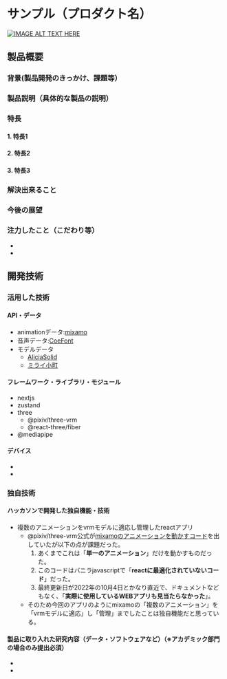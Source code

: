 # サンプル（プロダクト名）

[![IMAGE ALT TEXT HERE](https://jphacks.com/wp-content/uploads/2022/08/JPHACKS2022_ogp.jpg)](https://www.youtube.com/watch?v=LUPQFB4QyVo)

## 製品概要
### 背景(製品開発のきっかけ、課題等）
### 製品説明（具体的な製品の説明）
### 特長
#### 1. 特長1
#### 2. 特長2
#### 3. 特長3

### 解決出来ること
### 今後の展望
### 注力したこと（こだわり等）
* 
* 

## 開発技術
### 活用した技術
#### API・データ
* animationデータ:[mixamo](https://www.mixamo.com/#/)
* 音声データ:[CoeFont](https://coefont.cloud/)
* モデルデータ
  * [AliciaSolid](https://3d.nicovideo.jp/works/td32797)
  * [ミライ小町](https://www.miraikomachi.com/download/)

#### フレームワーク・ライブラリ・モジュール
* nextjs
* zustand
* three
  * @pixiv/three-vrm
  * @react-three/fiber
* @mediapipe

#### デバイス
* 
* 

### 独自技術
#### ハッカソンで開発した独自機能・技術
* 複数のアニメーションをvrmモデルに適応し管理したreactアプリ
  * @pixiv/three-vrm公式が[mixamoのアニメーションを動かすコード](https://github.com/pixiv/three-vrm/tree/dev/packages/three-vrm-core/examples/humanoidAnimation)を出していたが以下の点が課題だった。
    1. あくまでこれは「**単一のアニメーション**」だけを動かすものだった。
    2. このコードはバニラjavascriptで「**reactに最適化されていないコード**」だった。
    3. 最終更新日が2022年の10月4日とかなり直近で、ドキュメントなどもなく、「**実際に使用しているWEBアプリも見当たらなかった**」。
  * そのため今回のアプリのようにmixamoの「複数のアニメーション」を「vrmモデルに適応」し「管理」までしたことは独自機能だと思っている。

#### 製品に取り入れた研究内容（データ・ソフトウェアなど）（※アカデミック部門の場合のみ提出必須）
* 
* 
